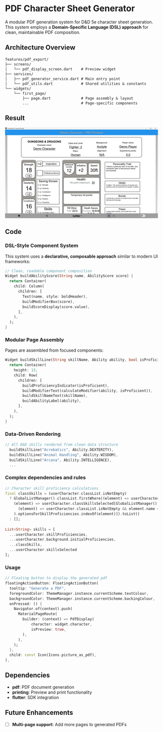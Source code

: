 # PDF Character Sheet Generator

A modular PDF generation system for D&D 5e character sheet generation. This system employs a **Domain-Specific Language (DSL) approach** for clean, maintainable PDF composition.

## Architecture Overview
```
features/pdf_export/
├── screens/
│   └── pdf_display_screen.dart    # Preview widget
├── services/
│   ├── pdf_generator_service.dart # Main entry point
│   └── pdf_utils.dart             # Shared utilities & constants
└── widgets/
    └── first_page/                
        ├── page.dart              # Page assembly & layout
        ...                        # Page-specific components
```

## Result
![PDF for a character](../../../docs/images/pdf/demo_character.png)

## Code
### DSL-Style Component System
This system uses a **declarative, composable approach** similar to modern UI frameworks:

```dart
// Clean, readable component composition
Widget buildAbilityScore(String name, AbilityScore score) {
  return Container(
    child: Column(
      children: [
        Text(name, style: boldHeader),
        buildModifierBox(score),
        buildScoreDisplay(score.value),
      ],
    ),
  );
}
```

### Modular Page Assembly
Pages are assembled from focused components:

```dart
Widget buildSkillLine(String skillName, Ability ability, bool isProficient) {
  return Container(
    height: 13,
    child: Row(
      children: [
        buildProficiencyIndicator(isProficient),
        buildModifierText(calculateModifier(ability, isProficient)),
        buildSkillNameText(skillName),
        buildAbilityLabel(ability),
      ],
    ),
  );
}
```

### Data-Driven Rendering
```dart
// All D&D skills rendered from clean data structure
  buildSkillLine("Acrobatics", Ability.DEXTERITY),
  buildSkillLine("Animal Handling", Ability.WISDOM),
  buildSkillLine("Arcana", Ability.INTELLIGENCE),
  ...
```

### Complex dependencies and rules
```dart
// Character skill proficiency calculations
final classSkills = (userCharacter.classList.isNotEmpty)
  ? GlobalListManager().classList.firstWhere((element) => userCharacter.classList.isNotEmpty && element.name == userCharacter.classList.first).optionsForSkillProficiencies.where(
    (element) => userCharacter.classSkillsSelected[GlobalListManager().classList.firstWhere(
      (element) => userCharacter.classList.isNotEmpty && element.name == userCharacter.classList.first
    ).optionsForSkillProficiencies.indexOf(element)]).toList()
  : [];

List<String> skills = [
  ...userCharacter.skillProficiencies,
  ...userCharacter.background.initialProficiencies,
  ...classSkills,
  ...userCharacter.skillsSelected
];
```

### Usage
```dart
// Floating button to display the generated pdf
floatingActionButton: FloatingActionButton(
  tooltip: "Generate a PDF",
  foregroundColor: ThemeManager.instance.currentScheme.textColour,
  backgroundColor: ThemeManager.instance.currentScheme.backingColour,
  onPressed: () {
    Navigator.of(context).push(
      MaterialPageRoute(
        builder: (context) => PdfDisplay(
            character: widget.character,
            isPreview: true,
        ),
      ),
    );
  },
  child: const Icon(Icons.picture_as_pdf),
),
```

## Dependencies
- **pdf**: PDF document generation
- **printing**: Preview and print functionality
- **flutter**: SDK integration

## Future Enhancements
- [ ] **Multi-page support**: Add more pages to generated PDFs
